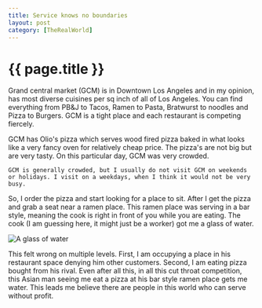 ```yaml
---
title: Service knows no boundaries
layout: post
category: [TheRealWorld]
---
```


# {{ page.title }}

Grand central market (GCM) is in Downtown Los Angeles and in my opinion, has most diverse cuisines per sq inch of all of Los Angeles. You can find everything from PB&J to Tacos, Ramen to Pasta, Bratwurst to noodles and Pizza to Burgers. GCM is a tight place and each restaurant is competing fiercely. 

GCM has Olio's pizza which serves wood fired pizza baked in what looks like a very fancy oven for relatively cheap price. The pizza's are not big but are very tasty. On this particular day, GCM was very crowded.

```
GCM is generally crowded, but I usually do not visit GCM on weekends or holidays. I visit on a weekdays, when I think it would not be very busy.
```

So, I order the pizza and start looking for a place to sit. After I get the pizza and grab a seat near a ramen place. This ramen place was serving in a bar style, meaning the cook is right in front of you while you are eating. The cook (I am guessing here, it might just be a worker) got me a glass of water. 

![A glass of water]({{site.baseurl}}/images/AGlassofWater.JPG)

This felt wrong on multiple levels. First, I am occupying a place in his restaurant space denying him other customers. Second, I am eating pizza bought from his rival. Even after all this, in all this cut throat competition, this Asian man seeing me eat a pizza at his bar style ramen place gets me water. This leads me believe there are people in this world who can serve without profit. 



